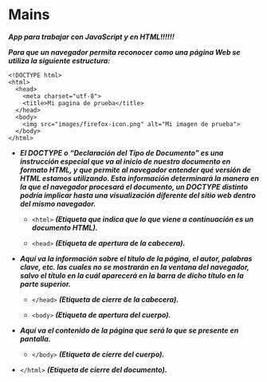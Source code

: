 # Mains
**_App para trabajar con JavaScript y en HTML!!!!!!_**

**_Para que un navegador permita reconocer como una página Web se utiliza la siguiente estructura:_**

```
<!DOCTYPE html>
<html>
  <head>
    <meta charset="utf-8">
    <title>Mi pagina de prueba</title>
  </head>
  <body>
    <img src="images/firefox-icon.png" alt="Mi imagen de prueba">
  </body>
</html>
```
- **_El DOCTYPE o “Declaración del Tipo de Documento” es una instrucción especial que va al inicio de nuestro documento en formato HTML, y que permite al navegador entender qué versión de HTML estamos utilizando. Esta información determinará la manera en la que el navegador procesará el documento, un DOCTYPE distinto podría implicar hasta una visualización diferente del sitio web dentro del mismo navegador._**

  - ```<html>``` **_(Etiqueta que indica que lo que viene a continuación es un documento HTML)._**

  - ```<head>``` **_(Etiqueta de apertura de la cabecera)._**
- **_Aquí va la información sobre el título de la página, el autor, palabras clave, etc. las cuales no se mostrarán en la ventana del navegador, salvo el título en la cuál aparecerá en la barra de dicho título en la parte superior._**

  - ```</head>``` **_(Etiqueta de cierre de la cabecera)._**

  - ```<body>``` **_(Etiqueta de apertura del cuerpo)._**
- **_Aquí va el contenido de la página que será lo que se presente en pantalla._**  
  - ```</body>``` **_(Etiqueta de cierre del cuerpo)._**
 - ```</html>``` **_(Etiqueta de cierre del documento)._**
